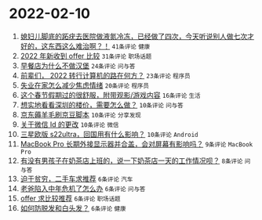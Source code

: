 # 2022-02-10

1. [媳妇儿脚底的跖疣去医院做液氮冷冻，已经做了四次，今天听说别人做七次才好的，这东西这么难治啊？！](https://www.v2ex.com/t/832826) `41条评论` `健康`
1. [2022 年新收到 offer 比较](https://www.v2ex.com/t/832817) `31条评论` `职场话题`
1. [早餐店为什么不做汉堡](https://www.v2ex.com/t/832828) `24条评论` `问与答`
1. [前辈们， 2022 转行计算机的路在何方？](https://www.v2ex.com/t/832829) `23条评论` `程序员`
1. [失业在家怎么减少焦虑情绪](https://www.v2ex.com/t/832840) `20条评论` `程序员`
1. [这个春节假期过的很舒服，附带观影/游戏内容](https://www.v2ex.com/t/832853) `16条评论` `生活`
1. [想实地看看深圳的楼价，需要怎么做？](https://www.v2ex.com/t/832844) `10条评论` `问与答`
1. [京东薅羊毛刷京豆脚本](https://www.v2ex.com/t/832823) `10条评论` `分享发现`
1. [关于微信 Id 的更改](https://www.v2ex.com/t/832820) `10条评论` `微信`
1. [三星欧版 s22ultra，回国用有什么影响？](https://www.v2ex.com/t/832813) `10条评论` `Android`
1. [MacBook Pro 长期外接显示器并合盖，会对屏幕有影响吗？](https://www.v2ex.com/t/832859) `9条评论` `MacBook Pro`
1. [有没有男孩子在奶茶店上班的，说一下奶茶店一天的工作情况呗？](https://www.v2ex.com/t/832854) `8条评论` `问与答`
1. [迫于贫穷，二手车求推荐](https://www.v2ex.com/t/832849) `6条评论` `汽车`
1. [老爸陷入中年危机了怎么办](https://www.v2ex.com/t/832846) `6条评论` `问与答`
1. [offer 求比较推荐](https://www.v2ex.com/t/832830) `6条评论` `职场话题`
1. [如何防脱发和白头发？](https://www.v2ex.com/t/832825) `6条评论` `健康`
